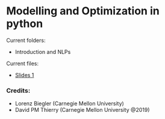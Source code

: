 # Modelling and Optimization in python

Current folders:
 - Introduction and NLPs
 
Current files:
 - [Slides 1](https://cmu.box.com/s/5m7e0w8pm05eaexb1866nsocy4lfj60z)
 
### Credits:
- Lorenz Biegler (Carnegie Mellon University)
- David PM Thierry (Carnegie Mellon University @2019)

